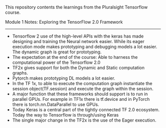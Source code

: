 This repository contents the learnings from the Pluralsight Tensorflow course. 

Module 1 Notes: Exploring the TensorFlow 2.0 Framework
**********************************************************
- Tensorflow 2 use of the high-level APIs with the keras has made designing and training the Neural network easier. While its eager execution mode makes prototyping and debugging models a lot easier. 
  The dynamic graph is great for prototyping.
- The expectation at the end of the course: Able to harness the computational power of the Tensorflow 2.0
- TF2x gives support for both the Dynamic and Static computation graphs.
- Pytorch makes prototyping DL models a lot easier.
- In the TF 1x, to able to execute the computation graph instantiate the session object(TF.session) and execute the graph within the session.
- A major function that these frameworks should support is to run in parallel GPUs. For example in TF1x there is tf.device and in PyTorch there is torch.nn.DataParallel to use GPUs.
- Today Keras is a central part of the tightly connected TF 2.0 ecosystem. Today the way to Tensorflow is through/using Keras
- The single major change in the TF2x is the use of the Eager execution.
